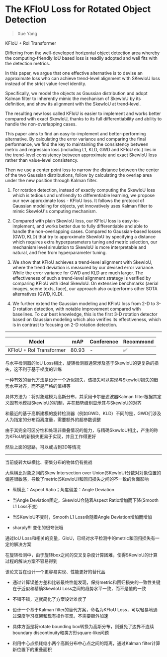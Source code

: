 # The KFIoU Loss for Rotated Object Detection

> Xue Yang

KFIoU + RoI Transformer

Differing from the well-developed horizontal object detection area whereby the computing-friendly IoU based loss is readily adopted and well fits with the detection metrics.

In this paper, we argue that one effective alternative is to devise an approximate loss who can achieve trend-level alignment with SKewIoU loss instead of the strict value-level identity.

Specifically, we model the objects as Gaussian distribution and adopt Kalman filter to inherently mimic the mechanism of SkewIoU by its definition, and show its alignment with the SkewIoU at trend-level.

The resulting new loss called KFIoU is easier to implement and works better compared with exact SkewIoU, thanks to its full differentiability and ability to handle the non-overlapping cases.

This paper aims to find an easy-to-implement and better-performing alternative. By calculating the error variance and comparing the final performance, we find the key to maintaining the consistency between metric and regression loss (including L1, KLD, GWD and KFIoU etc.) lies in the trend-level consistency between approximate and exact SkewIoU loss rather than value-level consistency.

Then we use a center point loss to narrow the distance between the center of the two Gaussian distributions, follow by calculating the overlap area under the new position through Kalman filter.

1) For rotation detection, instead of exactly computing the SkewIoU loss which is tedious and unfriendly to differentiable learning, we propose our new approximate loss - KFIoU loss. It follows the protocol of Gaussian modeling for objects, yet innovatively uses Kalman filter to mimic SkewIoU's computing mechanism.

2) Compared with plain SkewIoU loss, our KFIoU loss is easy-to-implement, and works better due to fully differentiable and able to handle the non-overlapping cases. Compared to Gaussian-based losses (GWD, KLD) that try to approximate SkewIoU by specifying a distance which requires extra hyperparameters tuning and metric selection, our mechanism level simulation to SkewIoU is more interpretable and natural, and free from hyperparameter tuning.

3) We show that KFIoU achieves a trend-level alignment with SkewIoU, where the trend deviation is measured by our devised error variance. While the error variance for GWD and KLD are much larger. The effectiveness of such a trend-level alignment strategy is verified by comparing KFIoU with ideal SkewIoU. On extensive benchmarks (aerial images, scene texts, face), our approach also outperforms other SOTA alternatives (GWD, KLD).

4) We further extend the Gaussian modeling and KFIoU loss from 2-D to 3-D rotation detection, with notable improvement compared with baselines. To our best knowledge, this is the first 3-D rotation detector based on Gaussian modeling which also verifies its effectiveness, which is in contrast to focusing on 2-D rotation detection.

-----------

|Model|mAP|Conference|Recommond|
|--|--|--|--|
|KFIoU + RoI Transformer|80.93|-|:white_check_mark:|

与水平检测器的IoU Loss相比，旋转检测器通常涉及基于SkewIoU的更复杂的损失，这不利于基于梯度的训练

一种有效的替代方法是设计一个近似损失，该损失可以实现与SkewIoU损失的趋势水平对齐，而不是严格的值相等

具体方法为：将对象建模为高斯分布，并采用卡尔曼滤波器Kalman filter根据其定义固有地模拟SkewIoU的机制，并在趋势级别显示其与SkewIoU的对齐

和最近的基于高斯建模的旋转检测器（例如GWD、KLD）不同的是，GWD们涉及人为指定的分布距离度量，需要额外的超参数调整

由于其完全可区分性和处理非重叠情况的能力，与精确SkewIoU相比，产生的称为KFIoU的新损失更易于实现，并且工作得更好

然后上面的思路，可以或占到3D等情况

-----------

当前旋转大纵横比、密集分布的物体仍有挑战

大纵横比对象之间的Skew Intersection over Union(SKewIoU)分数对对象位置的偏差很敏感，导致了metric(SKewIoU)和回归损失之间的不一致的负面影响

- 纵横比：Aspect Ratio；角度偏差：Angle Deviation

- 当Angle Deviation固定，SkewIoU会随着Aspect Ratio增加而下降(Smooth L1 Loss不变)

- 当SKewIoU不变时，Smooth L1 Loss会随着Angle Deviation增加而增加

- sharply!!! 变化的很夸张哦

通过IoU Loss和相关的变量，GIoU，已经对水平检测中的metric和回归损失有一定的解决方案

在旋转检测中，由于旋转box之间的交叉复杂度计算困难，使得SKewIoU的计算过程的解决方案不容易得到

该论文旨在设计一个更容易实现、性能更好的替代品

- 通过计算误差方差和比较最终性能发现，保持metric和回归损失的一致性关键在于近似和精确SkewIoU Loss之间的趋势水平一致，而不是值的一致

- 不错不错，这就简化了方案设计难度了

- 设计一个基于Kalman filter的替代方案，命名为KFIoU Loss，可以轻易地通过深度学习框架和现有操作实现，不需要额外加速

- 具体方面是将rotate bounding box转换为高斯分布，则避免了边界不连续boundary discontinuity和类方形square-like问题

- 利用中心点损耗缩小两个高斯分布中心点之间的距离，通过Kalman filter计算新位置下的重叠面积
